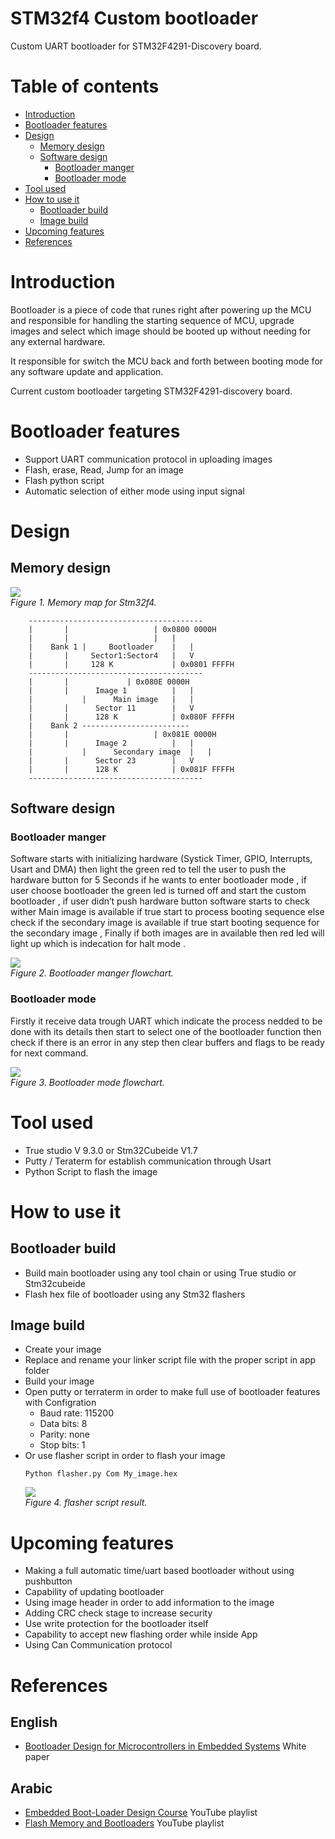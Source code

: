 
# STM32f4 Custom bootloader
Custom UART bootloader for STM32F4291-Discovery board.

# Table of contents
- [Introduction](#introduction)
- [Bootloader features](#bootloader-features)
- [Design](#design)
	- [Memory design](#memory-design)
  	- [Software design](#software-design)
		- [Bootloader manger](#bootloader-manger)
		- [Bootloader mode](#bootloader-mode)
- [Tool used](#tool-used)
- [How to use it](#how-to-use-it)
	- [Bootloader build](#bootloader-build)
	- [Image build](#image-build)
- [Upcoming features](#upcoming-features)
- [References](#references)


# Introduction
Bootloader is a piece of code that runes right after powering up the MCU and responsible for handling the starting sequence of MCU, upgrade images and select which image should be booted up without needing for any external hardware.

It responsible for switch the MCU back and forth between booting mode for any software update and application.

Current custom bootloader targeting STM32F4291-discovery board.

# Bootloader features
- Support UART communication protocol in uploading images
- Flash, erase, Read, Jump for an image 
- Flash python script 
- Automatic selection of either mode using input signal

# Design 
## Memory design 
<img src="imgs/stm32f4-memorymap.png" > <br>
	*Figure 1. Memory map for Stm32f4.*

`````````````
	---------------------------------------
	|		|           		| 0x0800 0000H
	|		|            		|   |
	|    Bank 1	|     Bootloader  	|   |
	|		|     Sector1:Sector4  	|   V
	|		|     128 K            	| 0x0801 FFFFH
	---------------------------------------
	|		|  			  | 0x080E 0000H
	|		|      Image 1          |   |
	|    		|      Main image	|   |
	|		|      Sector 11       	|   V
	|		|      128 K          	| 0x080F FFFFH
	|    Bank 2	------------------------
	|		|               	| 0x081E 0000H
	|		|      Image 2        	|   |
	|    		|      Secondary image	|   |
	|		|      Sector 23       	|   V
	|		|      128 K          	| 0x081F FFFFH
	---------------------------------------
`````````````

##  Software design
### Bootloader manger
Software starts with initializing hardware (Systick Timer, GPIO, Interrupts, Usart and DMA) then light the green red to tell the user to push the hardware button for 5 Seconds if he wants to enter bootloader mode , if user choose bootloader the green led is turned off and start the custom bootloader , if user didn’t push hardware button software starts to check wither Main image is available if true start to process booting sequence else check if the secondary image is available if true start booting sequence  for the secondary image , Finally if both images are in available then red led  will light up which is indecation for halt mode .
		
<img src="imgs/Bootloader-manger-flowchart.png" > <br>
*Figure 2. Bootloader manger flowchart.*
			
			
### Bootloader mode 
Firstly it receive data trough UART which indicate the process nedded to be done with its details then start to select one of the bootloader function then check if there is an error in any step then clear buffers and flags to be ready for next command.
		
<img src="imgs/Bootloader-mode-flowchart.png" > <br>
*Figure 3. Bootloader mode flowchart.*

# Tool used
- True studio V 9.3.0 or Stm32Cubeide V1.7 
- Putty / Teraterm for establish communication through Usart
- Python Script to flash the image

# How to use it
## Bootloader build
- Build main bootloader using any tool chain or using True studio or Stm32cubeide
- Flash hex file of bootloader using any Stm32 flashers
	
## Image build
- Create your image
- Replace and rename your linker script file with the proper script in app folder
- Build your image
- Open putty or terraterm in order to make full use of bootloader features with Configration 
	- Baud rate: 115200
	- Data bits: 8
	- Parity: none
	- Stop bits: 1
- Or use flasher script in order to flash your image
	```
	Python flasher.py Com My_image.hex  
	```
	<img src="imgs/flasher-script-operate.png" > <br>
*Figure 4. flasher script result.*
# Upcoming features

- Making a full automatic time/uart based bootloader without using pushbutton
- Capability of updating bootloader 
- Using image header in order to add information to the image
- Adding CRC check stage to increase security 
- Use write protection for the bootloader itself 
- Capability to accept new flashing order while inside App  
- Using Can Communication protocol 


# References
## English
- <a href="https://www.beningo.com/insights/white-papers/bootloader-design-for-microcontrollers-in-embedded-systems/">Bootloader Design for Microcontrollers in Embedded Systems</a> White paper
## Arabic
- <a href="https://www.youtube.com/playlist?list=PLl3yF2kjT6AzLxhOuCEBY-8RzOIB1sfnN">Embedded Boot-Loader Design Course</a> YouTube playlist
- <a href="https://www.youtube.com/playlist?list=PLPFp2zIiTnxV5e75pGKIccaR0BjmpIS79">Flash Memory and Bootloaders</a> YouTube playlist
